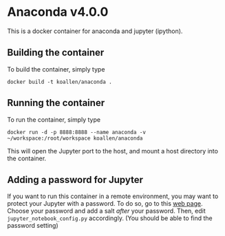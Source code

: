 # Anaconda v4.0.0

This is a docker container for anaconda and jupyter (ipython).

## Building the container
To build the container, simply type
```
docker build -t koallen/anaconda .
```

## Running the container
To run the container, simply type
```
docker run -d -p 8888:8888 --name anaconda -v ~/workspace:/root/workspace koallen/anaconda
```

This will open the Jupyter port to the host, and mount a host directory into the container.

## Adding a password for Jupyter
If you want to run this container in a remote environment, you may want to protect your
Jupyter with a password. To do so, go to this [web page](http://online-code-generator.com/sha1-hash-with-optional-salt.php).
Choose your password and add a salt *after* your password. Then, edit `jupyter_notebook_config.py` accordingly. (You should
be able to find the password setting)
